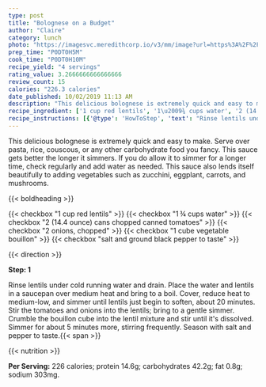 ```yaml
---
type: post
title: "Bolognese on a Budget"
author: "Claire"
category: lunch
photo: "https://imagesvc.meredithcorp.io/v3/mm/image?url=https%3A%2F%2Fimages.media-allrecipes.com%2Fuserphotos%2F8275303.jpg"
prep_time: "P0DT0H5M"
cook_time: "P0DT0H10M"
recipe_yield: "4 servings"
rating_value: 3.2666666666666666
review_count: 15
calories: "226.3 calories"
date_published: 10/02/2019 11:13 AM
description: "This delicious bolognese is extremely quick and easy to make. Serve over pasta, rice, couscous, or any other carbohydrate food you fancy. This sauce gets better the longer it simmers. If you do allow it to simmer for a longer time, check regularly and add water as needed. This sauce also lends itself beautifully to adding vegetables such as zucchini, eggplant, carrots, and mushrooms."
recipe_ingredient: ['1 cup red lentils', '1\u2009¾ cups water', '2 (14.4 ounce) cans chopped canned tomatoes', '2 onions, chopped', '1 cube vegetable bouillon', 'salt and ground black pepper to taste']
recipe_instructions: [{'@type': 'HowToStep', 'text': "Rinse lentils under cold running water and drain. Place the water and lentils in a saucepan over medium heat and bring to a boil. Cover, reduce heat to medium-low, and simmer until lentils just begin to soften,  about 20 minutes. Stir the tomatoes and onions into  the lentils; bring to a gentle simmer. Crumble the bouillon cube into the lentil mixture and stir until it's dissolved. Simmer for about 5 minutes more, stirring frequently. Season with salt and pepper to taste.\n"}]
---
```


This delicious bolognese is extremely quick and easy to make. Serve over pasta, rice, couscous, or any other carbohydrate food you fancy. This sauce gets better the longer it simmers. If you do allow it to simmer for a longer time, check regularly and add water as needed. This sauce also lends itself beautifully to adding vegetables such as zucchini, eggplant, carrots, and mushrooms. 

{{< boldheading >}}

{{< checkbox "1 cup red lentils" >}}
{{< checkbox "1 ¾ cups water" >}}
{{< checkbox "2 (14.4 ounce) cans chopped canned tomatoes" >}}
{{< checkbox "2  onions, chopped" >}}
{{< checkbox "1 cube vegetable bouillon" >}}
{{< checkbox "salt and ground black pepper to taste" >}}


{{< direction >}}

**Step: 1**

Rinse lentils under cold running water and drain. Place the water and lentils in a saucepan over medium heat and bring to a boil. Cover, reduce heat to medium-low, and simmer until lentils just begin to soften,  about 20 minutes. Stir the tomatoes and onions into  the lentils; bring to a gentle simmer. Crumble the bouillon cube into the lentil mixture and stir until it's dissolved. Simmer for about 5 minutes more, stirring frequently. Season with salt and pepper to taste.{{< span >}}

{{< nutrition >}}

**Per Serving:** 226 calories; protein 14.6g; carbohydrates 42.2g; fat 0.8g; sodium 303mg.